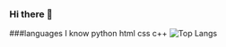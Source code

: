 ### Hi there 👋
###languages I know
python
html
css
c++
 ![Top Langs](https://github-readme-stats.vercel.app/api/top-langs/?username=SakshamJain27&hide=python,css,html,c++&theme=tokyonight)

<!--
**SakshamJain27/SakshamJain27** is a ✨ _special_ ✨ repository because its `README.md` (this file) appears on your GitHub profile.

Here are some ideas to get you started:

-->
